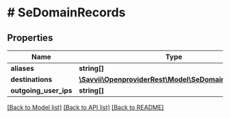 # # SeDomainRecords

## Properties

Name | Type | Description | Notes
------------ | ------------- | ------------- | -------------
**aliases** | **string[]** |  | [optional]
**destinations** | [**\Savvii\OpenproviderRest\Model\SeDomainDestination[]**](SeDomainDestination.md) |  | [optional]
**outgoing_user_ips** | **string[]** |  | [optional]

[[Back to Model list]](../../README.md#models) [[Back to API list]](../../README.md#endpoints) [[Back to README]](../../README.md)
